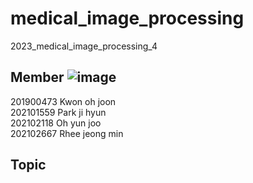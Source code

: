 # medical_image_processing
2023_medical_image_processing_4

## Member ![image](https://github.com/jeongmin02/medical_image_processing/assets/86909407/57b315c2-e44d-4b12-b36f-2a7ab14c504a)

201900473 Kwon oh joon <br>
202101559 Park ji hyun <br>
202102118 Oh yun joo <br>
202102667 Rhee jeong min <br>

## Topic
